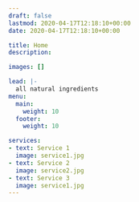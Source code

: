 ```yaml
---
draft: false
lastmod: 2020-04-17T12:18:10+00:00
date: 2020-04-17T12:18:10+00:00

title: Home
description: 

images: []

lead: |-
  all natural ingredients
menu:
  main:
    weight: 10
  footer:
    weight: 10

services:
- text: Service 1
  image: service1.jpg
- text: Service 2
  image: service2.jpg
- text: Service 3
  image: service1.jpg
---
```

